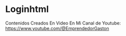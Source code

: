 # Loginhtml
Contenidos Creados En Video En Mi Canal de Youtube: https://www.youtube.com/@EmprendedorGaston
